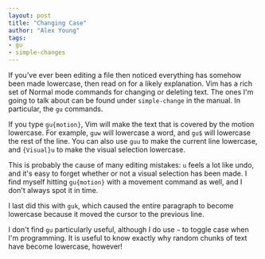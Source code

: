 ```yaml
---
layout: post
title: "Changing Case"
author: "Alex Young"
tags:
- gu
- simple-changes
---
```


If you've ever been editing a file then noticed everything has somehow been made lowercase, then read on for a likely explanation.  Vim has a rich set of Normal mode commands for changing or deleting text.  The ones I'm going to talk about can be found under `simple-change` in the manual.  In particular, the `gu` commands.

If you type `gu{motion}`, Vim will make the text that is covered by the motion lowercase.  For example, `guw` will lowercase a word, and `gu$` will lowercase the rest of the line.  You can also use `guu` to make the current line lowercase, and `{Visual}u` to make the visual selection lowercase.

This is probably the cause of many editing mistakes: `u` feels a lot like undo, and it's easy to forget whether or not a visual selection has been made.  I find myself hitting `gu{motion}` with a movement command as well, and I don't always spot it in time.

I last did this with `guk`, which caused the entire paragraph to become lowercase because it moved the cursor to the previous line.

I don't find `gu` particularly useful, although I do use `~` to toggle case when I'm programming.  It is useful to know exactly why random chunks of text have become lowercase, however!
